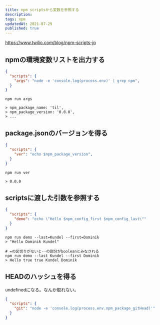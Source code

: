 ```yaml
---
title: npm scriptsから変数を参照する
description: 
tags: npm
updatedAt: 2021-07-29
published: true
---
```


https://www.twilio.com/blog/npm-scripts-jp

## npmの環境変数リストを出力する

```json
{
  "scripts": {
    "args": "node -e 'console.log(process.env)' | grep npm",
  }
}
```

```shell
npm run args

> npm_package_name: 'til',
> npm_package_version: '0.0.0',
> ...
```

## package.jsonのバージョンを得る

```json
{
  "scripts": {
    "ver": "echo $npm_package_version",
  }
}
```

```shell
npm run ver

> 0.0.0
```

## scriptsに渡した引数を参照する

```json
{
  "scripts": {
    "demo": "echo \"Hello $npm_config_first $npm_config_last\""
  }
}
```

```shell
npm run demo --last=Kundel --first=Dominik
> "Hello Dominik Kundel"
```

```shell
# =の区切りがないと--の部分がbooleanとみなされる
npm run demo --last Kundel --first Dominik
> Hello true true Kundel Dominik
```

## HEADのハッシュを得る

undefinedになる。なんか取れない。

```json
{
  "scripts": {
    "git": "node -e 'console.log(process.env.npm_package_gitHead)'"
  }
}
```
